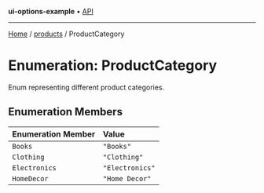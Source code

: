 **ui-options-example** • [API](../../README.md)

***

[Home](../../README.md) / [products](../README.md) / ProductCategory

# Enumeration: ProductCategory

Enum representing different product categories.

## Enumeration Members

| Enumeration Member | Value |
| :------ | :------ |
| `Books` | `"Books"` |
| `Clothing` | `"Clothing"` |
| `Electronics` | `"Electronics"` |
| `HomeDecor` | `"Home Decor"` |
